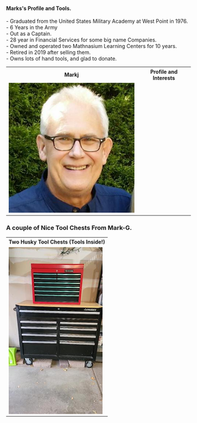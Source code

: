 #### Marks's Profile and Tools.
<table>
  <tr>
    <th>Markj</td>
    <th>Profile and Interests</td>
  </tr>
  <tr>
   <td valign="top">
    <a>
    <img src="./Mark-Grotte.jpg">
    </a>
   </td
   <td>
- Graduated from the United States Military Academy at West Point in 1976.</br>
- 6 Years in the Army  </br>
  - Out as a Captain. </br>
- 28 year in Financial Services for some big name Companies. </br>
- Owned and operated two Mathnasium Learning Centers for 10 years. </br>
- Retired in 2019 after selling them. </br>
- Owns lots of hand tools, and glad to donate. </br> 
   </td>
   </tr>
 </table>
 
### A couple of Nice Tool Chests From Mark-G.
<table>
  <tr>
    <th>Two Husky Tool Chests  (Tools Inside!) </td>
  </tr>
  <tr>
      <td valign="top">
      <a href="./Tool-Boxes.jpeg">
      <img src="./Thumbnails/Tool-Boxes-T.jpg">
      </a>
      </td>
    </table>
 
 
